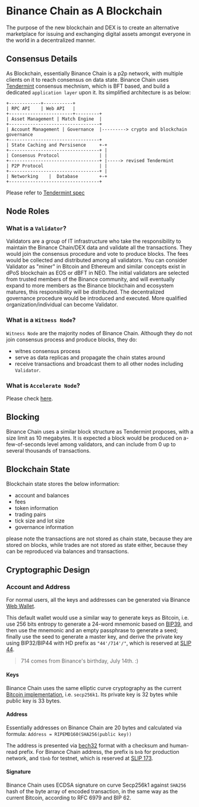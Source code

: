 # Binance Chain as A Blockchain

The purpose of the new blockchain and DEX is to create an alternative marketplace for 
issuing and exchanging digital assets amongst everyone in the world in a decentralized manner. 

## Consensus Details

As Blockchain, essentially Binance Chain is a p2p network, with multiple clients on it to 
reach consensus on data state. Binance Chain uses [Tendermint](https://github.com/tendermint/tendermint) 
consensus mechnism, which is BFT based, and build a dedicated `application layer` upon it. Its 
simplified architecture is as below:

```
+------------+-----------+
| RPC API    | Web API   |
+------------------------+---------+
| Asset Management | Match Engine  |
+----------------------------------+
| Account Management | Governance  |---------> crypto and blockchain governance
+----------------------------------+
| State Caching and Persisence     +-+
+----------------------------------+ |
| Consensus Protocol               | |
+----------------------------------+ |-----> revised Tendermint
| P2P Protocol                     | |
+----------------------------------+ |
| Networking    |  Database        +-+
+----------------------------------+

```

Please refer to [Tendermint spec](https://github.com/tendermint/tendermint/blob/master/docs/spec/consensus/consensus.md)


## Node Roles

### What is a `Validator`?

Validators are a group of IT infrastructure who take the responsibility to maintain the Binance 
Chain/DEX data and validate all the transactions. They would join the consensus procedure and 
vote to produce blocks. The fees would be collected and distributed among all validators. 
You can consider Validator as "miner" in Bitcoin and Ethereum and similar concepts exist in dPoS 
blockchain as EOS or dBFT in NEO. The initial validators are selected from trusted members of the 
Binance community, and will eventually expand to more members as the Binance blockchain and 
ecosystem matures, this responsibility will be distributed. The decentralized governance procedure
would be introduced and executed. More qualified organization/individual can become Validator.


### What is a `Witness Node`?

`Witness Node` are the majority nodes of Binance Chain. Although they do not join consensus process 
and produce blocks, they do:

- witnes consensus process
- serve as data replicas and propagate the chain states around
- receive transactions and broadcast them to all other nodes including `Validator`.

### What is `Accelerate Node`?

Please check [here](faq.md#what_is_the_accelerated_node).

## Blocking

Binance Chain uses a similar block structure as Tendermint proposes, with a size limit as 10 megabytes. 
It is expected a block would be produced on a-few-of-seconds level among validators, and can include 
from 0 up to several thousands of transactions.

## Blockchain State

Blockchain state stores the below information:

- account and balances
- fees
- token information
- trading pairs
- tick size and lot size
- governance information

please note the transactions are not stored as chain state, because they are stored on blocks, while 
trades are not stored as state either, because they can be reproduced via balances and transactions.

## Cryptographic Design

### Account and Address
For normal users, all the keys and addresses can be generated via Binance [Web Wallet](wallet.binance.org). 

This default wallet would use a similar way to generate keys as Bitcoin, i.e. use 256 bits entropy to generate a 24-word mnemonic based on [BIP39](https://github.com/bitcoin/bips/blob/master/bip-0039.mediawiki), and then use the mnemonic and an empty passphrase to generate a seed; finally use the seed to generate a master key, and derive the private key using BIP32/BIP44 with HD prefix as `"44'/714'/"`, which is reserved at [SLIP 44](https://github.com/satoshilabs/slips/blob/master/slip-0044.md). 
        
>714 comes from Binance's birthday, July 14th. :)

#### Keys
Binance Chain uses the same elliptic curve cryptography as the current [Bitcoin implementation](https://github.com/btcsuite/btcd/tree/master/btcec), i.e. `secp256k1`. Its private key is 32 bytes while public key is 33 bytes.

#### Address

Essentially addresses on Binance Chain are 20 bytes and calculated via formula: `Address = RIPEMD160(SHA256(public key))`

The address is presented via [bech32](https://github.com/bitcoin/bips/blob/master/bip-0173.mediawiki) format with a checksum and human-read prefix. For Binance Chain address, the prefix is `bnb` for production network, and `tbnb` for testnet, which is reserved at [SLIP 173](https://github.com/satoshilabs/slips/blob/master/slip-0173.md).

#### Signature

Binance Chain uses ECDSA signature on curve Secp256k1 against `SHA256` hash of the byte array of encoded transaction, in the same way as the current Bitcoin, according to RFC 6979 and BIP 62.